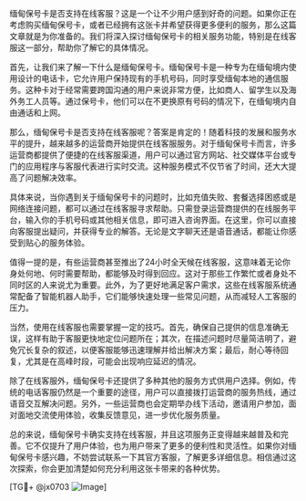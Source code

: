 缅甸保号卡是否支持在线客服？这是一个让不少用户感到好奇的问题。如果你正在考虑购买缅甸保号卡，或者已经拥有这张卡并希望获得更多便利的服务，那么这篇文章就是为你准备的。我们将深入探讨缅甸保号卡的相关服务功能，特别是在线客服这一部分，帮助你了解它的具体情况。

首先，让我们来了解一下什么是缅甸保号卡。缅甸保号卡是一种专为在缅甸境内使用设计的电话卡，它允许用户保持现有的手机号码，同时享受缅甸本地的通信服务。这种卡对于经常需要跨国沟通的用户来说非常方便，比如商人、留学生以及海外务工人员等。通过保号卡，他们可以在不更换原有号码的情况下，在缅甸境内自由通话和上网。

那么，缅甸保号卡是否支持在线客服呢？答案是肯定的！随着科技的发展和服务水平的提升，越来越多的运营商开始提供在线客服服务。对于缅甸保号卡而言，许多运营商都提供了便捷的在线客服渠道，用户可以通过官方网站、社交媒体平台或专门的应用程序与客服代表进行实时交流。这种服务模式不仅节省了时间，还大大提高了问题解决效率。

具体来说，当你遇到关于缅甸保号卡的问题时，比如充值失败、套餐选择困惑或是网络连接问题，都可以通过在线客服寻求帮助。只需登录运营商提供的在线服务平台，输入你的手机号码或其他相关信息，即可进入咨询界面。在这里，你可以直接向客服提出疑问，并获得专业的解答。无论是文字聊天还是语音通话，都能让你感受到贴心的服务体验。

值得一提的是，有些运营商甚至推出了24小时全天候在线客服，这意味着无论你身处何地、何时需要帮助，都能够及时得到回应。这对于那些工作繁忙或者身处不同时区的人来说尤为重要。此外，为了更好地满足客户需求，这些在线客服系统通常配备了智能机器人助手，它们能够快速处理一些常见问题，从而减轻人工客服的压力。

当然，使用在线客服也需要掌握一定的技巧。首先，确保自己提供的信息准确无误，这样有助于客服更快地定位问题所在；其次，在描述问题时尽量简洁明了，避免冗长复杂的叙述，以便客服能够迅速理解并给出解决方案；最后，耐心等待回复，尤其是在高峰时段，可能会出现响应延迟的情况。

除了在线客服外，缅甸保号卡还提供了多种其他的服务方式供用户选择。例如，传统的电话客服仍然是一个重要的途径，用户可以直接拨打运营商的服务热线，通过语音交互解决问题。另外，一些运营商也会定期举办线下活动，邀请用户参加，面对面地交流使用体验，收集反馈意见，进一步优化服务质量。

总的来说，缅甸保号卡确实支持在线客服，并且这项服务正变得越来越普及和完善。它不仅提升了用户体验，也为用户带来了更多的便利性和灵活性。如果你对缅甸保号卡感兴趣，不妨尝试联系一下其官方客服，了解更多详细信息。相信通过这次探索，你会更加清楚如何充分利用这张卡带来的各种优势。

[TG💪+ @jx0703 ![Image](https://github.com/user-attachments/assets/dbca1d08-cadb-493c-b0ec-ad6f7a83f270)]